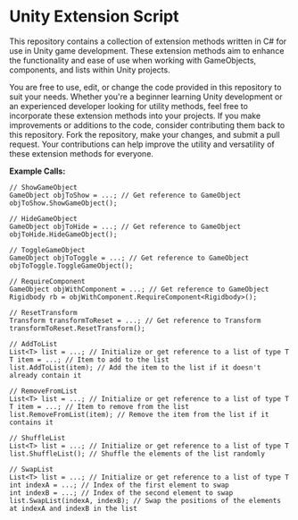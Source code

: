 # **Unity Extension Script**
This repository contains a collection of extension methods written in C# for use in Unity game development. These extension methods aim to enhance the functionality and ease of use when working with GameObjects, components, and lists within Unity projects.

You are free to use, edit, or change the code provided in this repository to suit your needs. Whether you're a beginner learning Unity development or an experienced developer looking for utility methods, feel free to incorporate these extension methods into your projects. If you make improvements or additions to the code, consider contributing them back to this repository. Fork the repository, make your changes, and submit a pull request. Your contributions can help improve the utility and versatility of these extension methods for everyone.

**Example Calls:**
```
// ShowGameObject
GameObject objToShow = ...; // Get reference to GameObject
objToShow.ShowGameObject();
```

```
// HideGameObject
GameObject objToHide = ...; // Get reference to GameObject
objToHide.HideGameObject();
```

```
// ToggleGameObject
GameObject objToToggle = ...; // Get reference to GameObject
objToToggle.ToggleGameObject();
```

```
// RequireComponent
GameObject objWithComponent = ...; // Get reference to GameObject
Rigidbody rb = objWithComponent.RequireComponent<Rigidbody>();
```

```
// ResetTransform
Transform transformToReset = ...; // Get reference to Transform
transformToReset.ResetTransform();
```

```
// AddToList
List<T> list = ...; // Initialize or get reference to a list of type T
T item = ...; // Item to add to the list
list.AddToList(item); // Add the item to the list if it doesn't already contain it
```

```
// RemoveFromList
List<T> list = ...; // Initialize or get reference to a list of type T
T item = ...; // Item to remove from the list
list.RemoveFromList(item); // Remove the item from the list if it contains it
```

```
// ShuffleList
List<T> list = ...; // Initialize or get reference to a list of type T
list.ShuffleList(); // Shuffle the elements of the list randomly
```

```
// SwapList
List<T> list = ...; // Initialize or get reference to a list of type T
int indexA = ...; // Index of the first element to swap
int indexB = ...; // Index of the second element to swap
list.SwapList(indexA, indexB); // Swap the positions of the elements at indexA and indexB in the list
```
